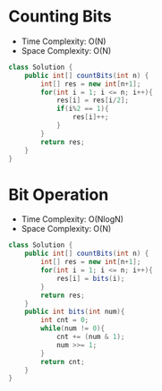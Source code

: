 # Counting Bits

- Time Complexity: O(N)
- Space Complexity: O(N)

```java
class Solution {
    public int[] countBits(int n) {
        int[] res = new int[n+1];
        for(int i = 1; i <= n; i++){
            res[i] = res[i/2];
            if(i%2 == 1){
                res[i]++;
            }
        }
        return res;
    }
}
```

# Bit Operation

- Time Complexity: O(NlogN)
- Space Complexity: O(N)

```java
class Solution {
    public int[] countBits(int n) {
        int[] res = new int[n+1];
        for(int i = 1; i <= n; i++){
            res[i] = bits(i);
        }
        return res;
    }
    public int bits(int num){
        int cnt = 0;
        while(num != 0){
            cnt += (num & 1);
            num >>= 1;
        }
        return cnt;
    }
}
```
